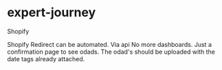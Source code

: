 # expert-journey
Shopify

Shopify Redirect can be automated. Via api
No more dashboards.
Just a confirmation page to see odads.
The odad's should be uploaded with the date tags already attached.
